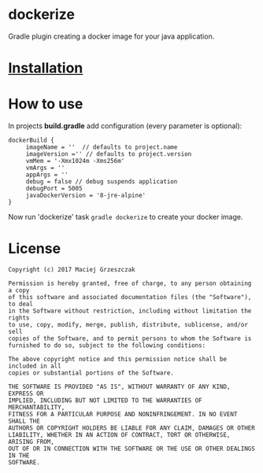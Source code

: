 # dockerize
Gradle plugin creating a docker image for your java application.

# [Installation](https://plugins.gradle.org/plugin/github.com.mgrzeszczak.dockerize)

# How to use

In projects __build.gradle__ add configuration (every parameter is optional):

```
dockerBuild {
     imageName = ''  // defaults to project.name
     imageVersion ='' // defaults to project.version
     vmMem = '-Xmx1024m -Xms256m'
     vmArgs = ''
     appArgs = ''
     debug = false // debug suspends application
     debugPort = 5005
     javaDockerVersion = '8-jre-alpine'
}
```
Now run 'dockerize' task `gradle dockerize` to create your docker image.

# License
```
Copyright (c) 2017 Maciej Grzeszczak

Permission is hereby granted, free of charge, to any person obtaining a copy
of this software and associated documentation files (the "Software"), to deal
in the Software without restriction, including without limitation the rights
to use, copy, modify, merge, publish, distribute, sublicense, and/or sell
copies of the Software, and to permit persons to whom the Software is
furnished to do so, subject to the following conditions:

The above copyright notice and this permission notice shall be included in all
copies or substantial portions of the Software.

THE SOFTWARE IS PROVIDED "AS IS", WITHOUT WARRANTY OF ANY KIND, EXPRESS OR
IMPLIED, INCLUDING BUT NOT LIMITED TO THE WARRANTIES OF MERCHANTABILITY,
FITNESS FOR A PARTICULAR PURPOSE AND NONINFRINGEMENT. IN NO EVENT SHALL THE
AUTHORS OR COPYRIGHT HOLDERS BE LIABLE FOR ANY CLAIM, DAMAGES OR OTHER
LIABILITY, WHETHER IN AN ACTION OF CONTRACT, TORT OR OTHERWISE, ARISING FROM,
OUT OF OR IN CONNECTION WITH THE SOFTWARE OR THE USE OR OTHER DEALINGS IN THE
SOFTWARE.
```
